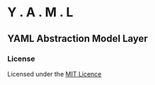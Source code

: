 # Y . A . M . L

## YAML Abstraction Model Layer

### License

Licensed under the [MIT Licence](LICENSE)
